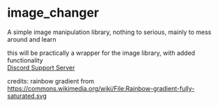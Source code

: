 # image_changer
A simple image manipulation library, nothing to serious, mainly to mess around and learn  



this will be practically a wrapper for the image library, with added functionality  
[Discord Support Server](https://discord.gg/RDy7X6jNd4)



credits: rainbow gradient from https://commons.wikimedia.org/wiki/File:Rainbow-gradient-fully-saturated.svg
